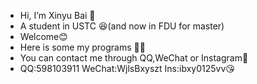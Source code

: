 - Hi, I’m Xinyu Bai 👋
- A student in USTC 😆(and now in FDU for master)
- Welcome😊
- Here is some my programs 🐱‍🏍
- You can contact me through QQ,WeChat or Instagram🤞
- QQ:598103911 WeChat:WjlsBxyszt Ins:ibxy0125vv😘

<!---
baixinyu0125/baixinyu0125 is a ✨ special ✨ repository because its `README.md` (this file) appears on your GitHub profile.
You can click the Preview link to take a look at your changes.
--->
